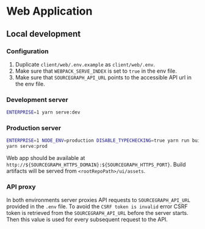 # Web Application

## Local development

### Configuration

1. Duplicate `client/web/.env.example` as `client/web/.env`.
2. Make sure that `WEBPACK_SERVE_INDEX` is set to `true` in the env file.
3. Make sure that `SOURCEGRAPH_API_URL` points to the accessible API url in the env file.

### Development server

```sh
ENTERPRISE=1 yarn serve:dev
```

### Production server

```sh
ENTERPRISE=1 NODE_ENV=production DISABLE_TYPECHECKING=true yarn run build
yarn serve:prod
```

Web app should be available at `http://${SOURCEGRAPH_HTTPS_DOMAIN}:${SOURCEGRAPH_HTTPS_PORT}`.
Build artifacts will be served from `<rootRepoPath>/ui/assets`.

### API proxy

In both environments server proxies API requests to `SOURCEGRAPH_API_URL` provided in the `.env` file.
To avoid the `CSRF token is invalid` error CSRF token is retrieved from the `SOURCEGRAPH_API_URL` before the server starts.
Then this value is used for every subsequent request to the API.
